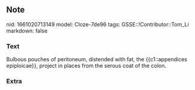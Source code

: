 ## Note
nid: 1661020713149
model: Cloze-7de96
tags: GSSE::!Contributor::Tom_Li
markdown: false

### Text
<div>
  Bulbous pouches of peritoneum, distended with fat, the
  {{c1::appendices epiploicae}}, project in places from the serous
  coat of the colon.
</div>

### Extra

